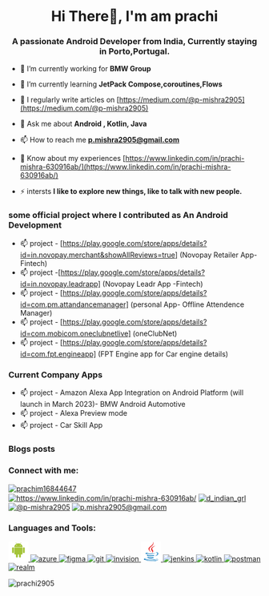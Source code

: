 <h1 align="center">Hi There👋, I'm am prachi</h1>
<h3 align="center">A passionate Android Developer from India, Currently staying in Porto,Portugal.</h3>

- 🔭 I’m currently working for **BMW Group**

- 🌱 I’m currently learning **JetPack Compose,coroutines,Flows**

- 📝 I regularly write articles on [https://medium.com/@p-mishra2905](https://medium.com/@p-mishra2905)

- 💬 Ask me about **Android , Kotlin, Java**

- 📫 How to reach me **p.mishra2905@gmail.com**

- 📄 Know about my experiences [https://www.linkedin.com/in/prachi-mishra-630916ab/](https://www.linkedin.com/in/prachi-mishra-630916ab/)

- ⚡ intersts **I like to explore new things, like to talk with new people.**

### some official project where I contributed as An Android Development
- 📫 project - [https://play.google.com/store/apps/details?id=in.novopay.merchant&showAllReviews=true] (Novopay Retailer App-Fintech)
- 📫 project -[https://play.google.com/store/apps/details?id=in.novopay.leadrapp] (Novopay Leadr App -Fintech)
- 📫 project - [https://play.google.com/store/apps/details?id=com.pm.attandancemanager] (personal App- Offline Attendence Manager)
- 📫 project - [https://play.google.com/store/apps/details?id=com.mobicom.oneclubnetlive] (oneClubNet)
- 📫 project - [https://play.google.com/store/apps/details?id=com.fpt.engineapp] (FPT Engine app for Car engine details)

### Current Company Apps
- 📫 project - Amazon Alexa App Integration on Android Platform (will launch in March 2023)- BMW Android Automotive
- 📫 project -  Alexa Preview mode 
- 📫 project -  Car Skill App 


### Blogs posts
<!-- BLOG-POST-LIST:START -->
<!-- BLOG-POST-LIST:END -->

<h3 align="left">Connect with me:</h3>
<p align="left">
<a href="https://twitter.com/prachim16844647" target="blank"><img align="center" src="https://raw.githubusercontent.com/rahuldkjain/github-profile-readme-generator/master/src/images/icons/Social/twitter.svg" alt="prachim16844647" height="30" width="40" /></a>
<a href="https://linkedin.com/in/https://www.linkedin.com/in/prachi-mishra-630916ab/" target="blank"><img align="center" src="https://raw.githubusercontent.com/rahuldkjain/github-profile-readme-generator/master/src/images/icons/Social/linked-in-alt.svg" alt="https://www.linkedin.com/in/prachi-mishra-630916ab/" height="30" width="40" /></a>
<a href="https://instagram.com/d_indian_grl" target="blank"><img align="center" src="https://raw.githubusercontent.com/rahuldkjain/github-profile-readme-generator/master/src/images/icons/Social/instagram.svg" alt="d_indian_grl" height="30" width="40" /></a>
<a href="https://medium.com/@p-mishra2905" target="blank"><img align="center" src="https://raw.githubusercontent.com/rahuldkjain/github-profile-readme-generator/master/src/images/icons/Social/medium.svg" alt="@p-mishra2905" height="30" width="40" /></a>
<a href="https://www.hackerrank.com/p.mishra2905@gmail.com" target="blank"><img align="center" src="https://raw.githubusercontent.com/rahuldkjain/github-profile-readme-generator/master/src/images/icons/Social/hackerrank.svg" alt="p.mishra2905@gmail.com" height="30" width="40" /></a>
</p>

<h3 align="left">Languages and Tools:</h3>
<p align="left"> <a href="https://developer.android.com" target="_blank" rel="noreferrer"> <img src="https://raw.githubusercontent.com/devicons/devicon/master/icons/android/android-original-wordmark.svg" alt="android" width="40" height="40"/> </a> <a href="https://azure.microsoft.com/en-in/" target="_blank" rel="noreferrer"> <img src="https://www.vectorlogo.zone/logos/microsoft_azure/microsoft_azure-icon.svg" alt="azure" width="40" height="40"/> </a> <a href="https://www.figma.com/" target="_blank" rel="noreferrer"> <img src="https://www.vectorlogo.zone/logos/figma/figma-icon.svg" alt="figma" width="40" height="40"/> </a> <a href="https://git-scm.com/" target="_blank" rel="noreferrer"> <img src="https://www.vectorlogo.zone/logos/git-scm/git-scm-icon.svg" alt="git" width="40" height="40"/> </a> <a href="https://www.invisionapp.com/" target="_blank" rel="noreferrer"> <img src="https://www.vectorlogo.zone/logos/invisionapp/invisionapp-icon.svg" alt="invision" width="40" height="40"/> </a> <a href="https://www.java.com" target="_blank" rel="noreferrer"> <img src="https://raw.githubusercontent.com/devicons/devicon/master/icons/java/java-original.svg" alt="java" width="40" height="40"/> </a> <a href="https://www.jenkins.io" target="_blank" rel="noreferrer"> <img src="https://www.vectorlogo.zone/logos/jenkins/jenkins-icon.svg" alt="jenkins" width="40" height="40"/> </a> <a href="https://kotlinlang.org" target="_blank" rel="noreferrer"> <img src="https://www.vectorlogo.zone/logos/kotlinlang/kotlinlang-icon.svg" alt="kotlin" width="40" height="40"/> </a> <a href="https://postman.com" target="_blank" rel="noreferrer"> <img src="https://www.vectorlogo.zone/logos/getpostman/getpostman-icon.svg" alt="postman" width="40" height="40"/> </a> <a href="https://realm.io/" target="_blank" rel="noreferrer"> <img src="https://raw.githubusercontent.com/bestofjs/bestofjs-webui/8665e8c267a0215f3159df28b33c365198101df5/public/logos/realm.svg" alt="realm" width="40" height="40"/> </a> </p>

<p><img align="center" src="https://github-readme-stats.vercel.app/api/top-langs?username=prachi2905&show_icons=true&locale=en&layout=compact" alt="prachi2905" /></p>
